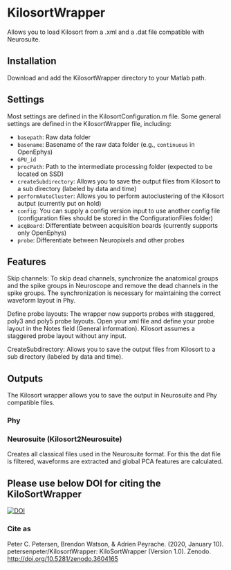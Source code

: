 # KilosortWrapper
Allows you to load Kilosort from a .xml and a .dat file compatible with Neurosuite. 

## Installation
Download and add the KilosortWrapper directory to your Matlab path.

## Settings
Most settings are defined in the KilosortConfiguration.m file. Some general settings are defined in the KilosortWrapper file, including: 
* ```basepath```: Raw data folder
* ```basename```: Basename of the raw data folder (e.g., ```continuous``` in OpenEphys)
* ```GPU_id``` 
* ```procPath```: Path to the intermediate processing folder (expected to be located on SSD)
* ```createSubdirectory```: Allows you to save the output files from Kilosort to a sub directory (labeled by data and time)
* ```performAutoCluster```: Allows you to perform autoclustering of the Kilosort autput (currently put on hold)
* ```config```: You can supply a config version input to use another config file (configuration files should be stored in the ConfigurationFiles folder)
* ```acqBoard```: Differentiate between acquisition boards (currently supports only OpenEphys)
* ```probe```: Differentiate between Neuropixels and other probes
 
## Features
Skip channels: To skip dead channels, synchronize the anatomical groups and the spike groups in Neuroscope and remove the dead channels in the spike groups. The synchronization is necessary for maintaining the correct waveform layout in Phy.

Define probe layouts: The wrapper now supports probes with staggered, poly3 and poly5 probe layouts. Open your xml file and define your probe layout in the Notes field (General information). Kilosort assumes a staggered probe layout without any input.

CreateSubdirectory: Allows you to save the output files from Kilosort to a sub directory (labeled by data and time).

## Outputs
The Kilosort wrapper allows you to save the output in Neurosuite and Phy compatible files. 

### Phy

### Neurosuite (Kilosort2Neurosuite)
Creates all classical files used in the Neurosuite format. For this the dat file is filtered, waveforms are extracted and global PCA features are calculated. 

## Please use below DOI for citing the KiloSortWrapper
[![DOI](https://zenodo.org/badge/DOI/10.5281/zenodo.3604165.svg)](https://doi.org/10.5281/zenodo.3604165)

### Cite as
Peter C. Petersen, Brendon Watson, & Adrien Peyrache. (2020, January 10). petersenpeter/KilosortWrapper: KiloSortWrapper (Version 1.0). Zenodo. http://doi.org/10.5281/zenodo.3604165